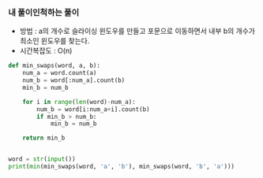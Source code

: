 ### 내 풀이인척하는 풀이

- 방법 : a의 개수로 슬라이싱 윈도우를 만들고 포문으로 이동하면서 내부 b의 개수가 최소인 윈도우를 찾는다.
- 시간복잡도 : O(n)

```python
def min_swaps(word, a, b):
    num_a = word.count(a)
    num_b = word[:num_a].count(b)
    min_b = num_b

    for i in range(len(word)-num_a):
        num_b = word[i:num_a+i].count(b)
        if min_b > num_b:
            min_b = num_b

    return min_b


word = str(input())
print(min(min_swaps(word, 'a', 'b'), min_swaps(word, 'b', 'a')))
```
